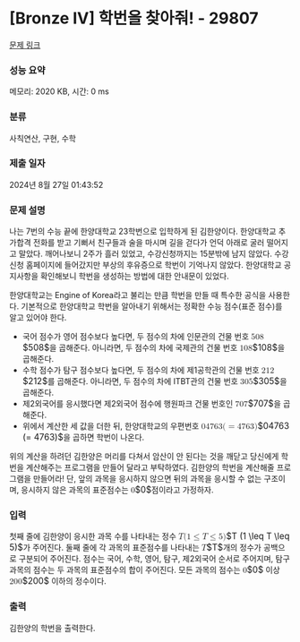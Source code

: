 # [Bronze IV] 학번을 찾아줘! - 29807 

[문제 링크](https://www.acmicpc.net/problem/29807) 

### 성능 요약

메모리: 2020 KB, 시간: 0 ms

### 분류

사칙연산, 구현, 수학

### 제출 일자

2024년 8월 27일 01:43:52

### 문제 설명

<p>나는 7번의 수능 끝에 한양대학교 23학번으로 입학하게 된 김한양이다. 한양대학교 추가합격 전화를 받고 기뻐서 친구들과 술을 마시며 길을 걷다가 언덕 아래로 굴러 떨어지고 말았다. 깨어나보니 2주가 흘러 있었고, 수강신청까지는 15분밖에 남지 않았다. 수강신청 홈페이지에 들어갔지만 부상의 후유증으로 학번이 기억나지 않았다. 한양대학교 공지사항을 확인해보니 학번을 생성하는 방법에 대한 안내문이 있었다.</p>

<p>한양대학교는 Engine of Korea라고 불리는 만큼 학번을 만들 때 특수한 공식을 사용한다. 기본적으로 한양대학교 학번을 알아내기 위해서는 정확한 수능 점수(표준 점수)를 알고 있어야 한다. </p>

<ul>
	<li>국어 점수가 영어 점수보다 높다면, 두 점수의 차에 인문관의 건물 번호 <mjx-container class="MathJax" jax="CHTML" style="font-size: 109%; position: relative;"><mjx-math class="MJX-TEX" aria-hidden="true"><mjx-mn class="mjx-n"><mjx-c class="mjx-c35"></mjx-c><mjx-c class="mjx-c30"></mjx-c><mjx-c class="mjx-c38"></mjx-c></mjx-mn></mjx-math><mjx-assistive-mml unselectable="on" display="inline"><math xmlns="http://www.w3.org/1998/Math/MathML"><mn>508</mn></math></mjx-assistive-mml><span aria-hidden="true" class="no-mathjax mjx-copytext">$508$</span></mjx-container>을 곱해준다. 	아니라면, 두 점수의 차에 국제관의 건물 번호 <mjx-container class="MathJax" jax="CHTML" style="font-size: 109%; position: relative;"><mjx-math class="MJX-TEX" aria-hidden="true"><mjx-mn class="mjx-n"><mjx-c class="mjx-c31"></mjx-c><mjx-c class="mjx-c30"></mjx-c><mjx-c class="mjx-c38"></mjx-c></mjx-mn></mjx-math><mjx-assistive-mml unselectable="on" display="inline"><math xmlns="http://www.w3.org/1998/Math/MathML"><mn>108</mn></math></mjx-assistive-mml><span aria-hidden="true" class="no-mathjax mjx-copytext">$108$</span></mjx-container>을 곱해준다.</li>
	<li>수학 점수가 탐구 점수보다 높다면, 두 점수의 차에 제1공학관의 건물  번호 <mjx-container class="MathJax" jax="CHTML" style="font-size: 109%; position: relative;"><mjx-math class="MJX-TEX" aria-hidden="true"><mjx-mn class="mjx-n"><mjx-c class="mjx-c32"></mjx-c><mjx-c class="mjx-c31"></mjx-c><mjx-c class="mjx-c32"></mjx-c></mjx-mn></mjx-math><mjx-assistive-mml unselectable="on" display="inline"><math xmlns="http://www.w3.org/1998/Math/MathML"><mn>212</mn></math></mjx-assistive-mml><span aria-hidden="true" class="no-mathjax mjx-copytext">$212$</span></mjx-container>를 곱해준다. 	아니라면, 두 점수의 차에 ITBT관의 건물 번호 <mjx-container class="MathJax" jax="CHTML" style="font-size: 109%; position: relative;"><mjx-math class="MJX-TEX" aria-hidden="true"><mjx-mn class="mjx-n"><mjx-c class="mjx-c33"></mjx-c><mjx-c class="mjx-c30"></mjx-c><mjx-c class="mjx-c35"></mjx-c></mjx-mn></mjx-math><mjx-assistive-mml unselectable="on" display="inline"><math xmlns="http://www.w3.org/1998/Math/MathML"><mn>305</mn></math></mjx-assistive-mml><span aria-hidden="true" class="no-mathjax mjx-copytext">$305$</span></mjx-container>을 곱해준다.</li>
	<li>제2외국어를 응시했다면 제2외국어 점수에 행원파크 건물 번호인 <mjx-container class="MathJax" jax="CHTML" style="font-size: 109%; position: relative;"><mjx-math class="MJX-TEX" aria-hidden="true"><mjx-mn class="mjx-n"><mjx-c class="mjx-c37"></mjx-c><mjx-c class="mjx-c30"></mjx-c><mjx-c class="mjx-c37"></mjx-c></mjx-mn></mjx-math><mjx-assistive-mml unselectable="on" display="inline"><math xmlns="http://www.w3.org/1998/Math/MathML"><mn>707</mn></math></mjx-assistive-mml><span aria-hidden="true" class="no-mathjax mjx-copytext">$707$</span></mjx-container>을 곱해준다.</li>
	<li>위에서 계산한 세 값을 더한 뒤, 한양대학교의 우편번호 <mjx-container class="MathJax" jax="CHTML" style="font-size: 109%; position: relative;"><mjx-math class="MJX-TEX" aria-hidden="true"><mjx-mn class="mjx-n"><mjx-c class="mjx-c30"></mjx-c><mjx-c class="mjx-c34"></mjx-c><mjx-c class="mjx-c37"></mjx-c><mjx-c class="mjx-c36"></mjx-c><mjx-c class="mjx-c33"></mjx-c></mjx-mn><mjx-mo class="mjx-n"><mjx-c class="mjx-c28"></mjx-c></mjx-mo><mjx-mo class="mjx-n"><mjx-c class="mjx-c3D"></mjx-c></mjx-mo><mjx-mn class="mjx-n" space="4"><mjx-c class="mjx-c34"></mjx-c><mjx-c class="mjx-c37"></mjx-c><mjx-c class="mjx-c36"></mjx-c><mjx-c class="mjx-c33"></mjx-c></mjx-mn><mjx-mo class="mjx-n"><mjx-c class="mjx-c29"></mjx-c></mjx-mo></mjx-math><mjx-assistive-mml unselectable="on" display="inline"><math xmlns="http://www.w3.org/1998/Math/MathML"><mn>04763</mn><mo stretchy="false">(</mo><mo>=</mo><mn>4763</mn><mo stretchy="false">)</mo></math></mjx-assistive-mml><span aria-hidden="true" class="no-mathjax mjx-copytext">$04763 (= 4763)$</span></mjx-container>을 곱하면 학번이 나온다.</li>
</ul>

<p>위의 계산을 하려던 김한양은 머리를 다쳐서 암산이 안 된다는 것을 깨닫고 당신에게 학번을 계산해주는 프로그램을 만들어 달라고 부탁하였다. 김한양의 학번을 계산해줄 프로그램을 만들어라! 단, 앞의 과목을 응시하지 않으면 뒤의 과목을 응시할 수 없는 구조이며, 응시하지 않은 과목의 표준점수는 <mjx-container class="MathJax" jax="CHTML" style="font-size: 109%; position: relative;"><mjx-math class="MJX-TEX" aria-hidden="true"><mjx-mn class="mjx-n"><mjx-c class="mjx-c30"></mjx-c></mjx-mn></mjx-math><mjx-assistive-mml unselectable="on" display="inline"><math xmlns="http://www.w3.org/1998/Math/MathML"><mn>0</mn></math></mjx-assistive-mml><span aria-hidden="true" class="no-mathjax mjx-copytext">$0$</span></mjx-container>점이라고 가정하자.</p>

### 입력 

 <p>첫째 줄에 김한양이 응시한 과목 수를 나타내는 정수 <mjx-container class="MathJax" jax="CHTML" style="font-size: 109%; position: relative;"><mjx-math class="MJX-TEX" aria-hidden="true"><mjx-mi class="mjx-i"><mjx-c class="mjx-c1D447 TEX-I"></mjx-c></mjx-mi><mjx-mo class="mjx-n"><mjx-c class="mjx-c28"></mjx-c></mjx-mo><mjx-mn class="mjx-n"><mjx-c class="mjx-c31"></mjx-c></mjx-mn><mjx-mo class="mjx-n" space="4"><mjx-c class="mjx-c2264"></mjx-c></mjx-mo><mjx-mi class="mjx-i" space="4"><mjx-c class="mjx-c1D447 TEX-I"></mjx-c></mjx-mi><mjx-mo class="mjx-n" space="4"><mjx-c class="mjx-c2264"></mjx-c></mjx-mo><mjx-mn class="mjx-n" space="4"><mjx-c class="mjx-c35"></mjx-c></mjx-mn><mjx-mo class="mjx-n"><mjx-c class="mjx-c29"></mjx-c></mjx-mo></mjx-math><mjx-assistive-mml unselectable="on" display="inline"><math xmlns="http://www.w3.org/1998/Math/MathML"><mi>T</mi><mo stretchy="false">(</mo><mn>1</mn><mo>≤</mo><mi>T</mi><mo>≤</mo><mn>5</mn><mo stretchy="false">)</mo></math></mjx-assistive-mml><span aria-hidden="true" class="no-mathjax mjx-copytext">$T (1 \leq T \leq 5)$</span></mjx-container>가 주어진다. 둘째 줄에 각 과목의 표준점수를 나타내는 <mjx-container class="MathJax" jax="CHTML" style="font-size: 109%; position: relative;"><mjx-math class="MJX-TEX" aria-hidden="true"><mjx-mi class="mjx-i"><mjx-c class="mjx-c1D447 TEX-I"></mjx-c></mjx-mi></mjx-math><mjx-assistive-mml unselectable="on" display="inline"><math xmlns="http://www.w3.org/1998/Math/MathML"><mi>T</mi></math></mjx-assistive-mml><span aria-hidden="true" class="no-mathjax mjx-copytext">$T$</span></mjx-container>개의 정수가 공백으로 구분되어 주어진다. 점수는 국어, 수학, 영어, 탐구, 제2외국어 순서로 주어지며, 탐구 과목의 점수는 두 과목의 표준점수의 합이 주어진다. 모든 과목의 점수는 <mjx-container class="MathJax" jax="CHTML" style="font-size: 109%; position: relative;"><mjx-math class="MJX-TEX" aria-hidden="true"><mjx-mn class="mjx-n"><mjx-c class="mjx-c30"></mjx-c></mjx-mn></mjx-math><mjx-assistive-mml unselectable="on" display="inline"><math xmlns="http://www.w3.org/1998/Math/MathML"><mn>0</mn></math></mjx-assistive-mml><span aria-hidden="true" class="no-mathjax mjx-copytext">$0$</span></mjx-container> 이상 <mjx-container class="MathJax" jax="CHTML" style="font-size: 109%; position: relative;"><mjx-math class="MJX-TEX" aria-hidden="true"><mjx-mn class="mjx-n"><mjx-c class="mjx-c32"></mjx-c><mjx-c class="mjx-c30"></mjx-c><mjx-c class="mjx-c30"></mjx-c></mjx-mn></mjx-math><mjx-assistive-mml unselectable="on" display="inline"><math xmlns="http://www.w3.org/1998/Math/MathML"><mn>200</mn></math></mjx-assistive-mml><span aria-hidden="true" class="no-mathjax mjx-copytext">$200$</span></mjx-container> 이하의 정수이다.</p>

### 출력 

 <p>김한양의 학번을 출력한다.</p>

